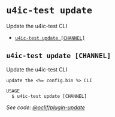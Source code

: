 `u4ic-test update`
==============

Update the u4ic-test CLI

* [`u4ic-test update [CHANNEL]`](#u4ic-test-update-channel)

## `u4ic-test update [CHANNEL]`

Update the u4ic-test CLI

```shell
update the <%= config.bin %> CLI

USAGE
  $ u4ic-test update [CHANNEL]
```

_See code: [@oclif/plugin-update](https://github.com/oclif/plugin-update/blob/v1.3.9/src/commands/update.ts)_
